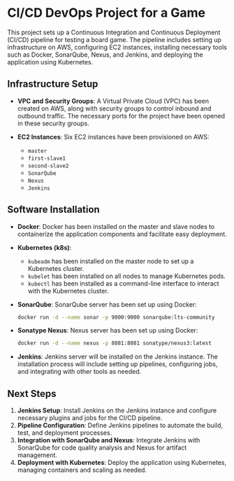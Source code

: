 # CI/CD DevOps Project for a Game

This project sets up a Continuous Integration and Continuous Deployment (CI/CD) pipeline for testing a board game. The pipeline includes setting up infrastructure on AWS, configuring EC2 instances, installing necessary tools such as Docker, SonarQube, Nexus, and Jenkins, and deploying the application using Kubernetes.

## Infrastructure Setup

- **VPC and Security Groups**: A Virtual Private Cloud (VPC) has been created on AWS, along with security groups to control inbound and outbound traffic. The necessary ports for the project have been opened in these security groups.

- **EC2 Instances**: Six EC2 instances have been provisioned on AWS:
  - `master`
  - `first-slave1`
  - `second-slave2`
  - `SonarQube`
  - `Nexus`
  - `Jenkins`

## Software Installation

- **Docker**: Docker has been installed on the master and slave nodes to containerize the application components and facilitate easy deployment.

- **Kubernetes (k8s)**:
  - `kubeadm` has been installed on the master node to set up a Kubernetes cluster.
  - `kubelet` has been installed on all nodes to manage Kubernetes pods.
  - `kubectl` has been installed as a command-line interface to interact with the Kubernetes cluster.

- **SonarQube**: SonarQube server has been set up using Docker:
  ```bash
  docker run -d --name sonar -p 9000:9000 sonarqube:lts-community
  ```

- **Sonatype Nexus**: Nexus server has been set up using Docker:
  ```bash
  docker run -d --name nexus -p 8081:8081 sonatype/nexus3:latest
  ```

- **Jenkins**: Jenkins server will be installed on the Jenkins instance. The installation process will include setting up pipelines, configuring jobs, and integrating with other tools as needed.

## Next Steps

1. **Jenkins Setup**: Install Jenkins on the Jenkins instance and configure necessary plugins and jobs for the CI/CD pipeline.
2. **Pipeline Configuration**: Define Jenkins pipelines to automate the build, test, and deployment processes.
3. **Integration with SonarQube and Nexus**: Integrate Jenkins with SonarQube for code quality analysis and Nexus for artifact management.
4. **Deployment with Kubernetes**: Deploy the application using Kubernetes, managing containers and scaling as needed.
